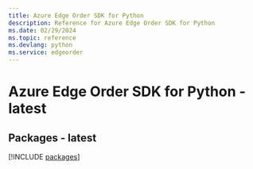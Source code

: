 ```yaml
---
title: Azure Edge Order SDK for Python
description: Reference for Azure Edge Order SDK for Python
ms.date: 02/29/2024
ms.topic: reference
ms.devlang: python
ms.service: edgeorder
---
```

# Azure Edge Order SDK for Python - latest
## Packages - latest
[!INCLUDE [packages](edge-order-index.md)]